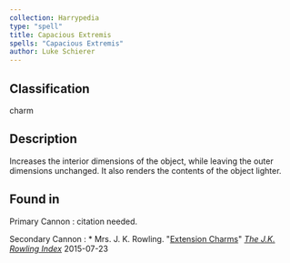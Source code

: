 ```yaml
---
collection: Harrypedia
type: "spell"
title: Capacious Extremis
spells: "Capacious Extremis"
author: Luke Schierer
---
```


## Classification

charm

## Description

Increases the interior dimensions of the object, while leaving the outer dimensions unchanged.  It also renders the contents of the object lighter.

## Found in

Primary Cannon
:   citation needed.

Secondary Cannon
:   * Mrs. J. K. Rowling.
      "[Extension Charms](https://www.rowlingindex.org/work/ecpm/)"
      _[The J.K. Rowling Index](https://www.rowlingindex.org)_
      2015-07-23
